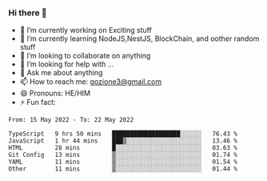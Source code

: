 ### Hi there 👋

<!--
**charlieScript/charlieScript** is a ✨ _special_ ✨ repository because its `README.md` (this file) appears on your GitHub profile.

Here are some ideas to get you started: -->

- 🔭 I’m currently working on Exciting stuff
- 🌱 I’m currently learning NodeJS,NestJS, BlockChain, and oother random stuff
- 👯 I’m looking to collaborate on anything
- 🤔 I’m looking for help with ...
- 💬 Ask me about anything
- 📫 How to reach me: gozione3@gmail.com
- 😄 Pronouns: HE/HIM
- ⚡ Fun fact: 
<!--START_SECTION:waka-->

```text
From: 15 May 2022 - To: 22 May 2022

TypeScript   9 hrs 50 mins   ███████████████████░░░░░░   76.43 %
JavaScript   1 hr 44 mins    ███▒░░░░░░░░░░░░░░░░░░░░░   13.46 %
HTML         28 mins         █░░░░░░░░░░░░░░░░░░░░░░░░   03.63 %
Git Config   13 mins         ▒░░░░░░░░░░░░░░░░░░░░░░░░   01.74 %
YAML         11 mins         ▒░░░░░░░░░░░░░░░░░░░░░░░░   01.54 %
Other        11 mins         ▒░░░░░░░░░░░░░░░░░░░░░░░░   01.44 %
```

<!--END_SECTION:waka-->
